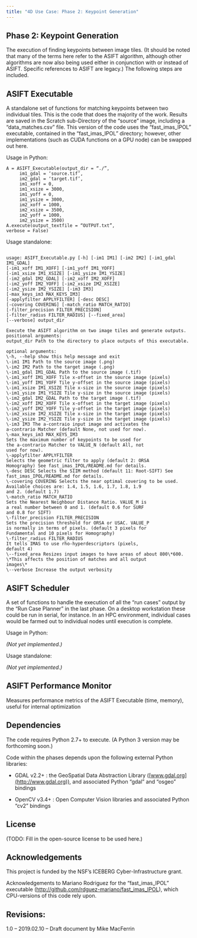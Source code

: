 ```yaml
---
title: "4D Use Case: Phase 2: Keypoint Generation"
---
```


Phase 2: Keypoint Generation
----------------------------

The execution of finding keypoints between image tiles. (It should be noted that
many of the terms here refer to the ASIFT algorithm, although other algorithms
are now also being used either in conjunction with or instead of ASIFT. Specific
references to ASIFT are legacy.) The following steps are included.

ASIFT Executable
----------------

A standalone set of functions for matching keypoints between two individual
tiles. This is the code that does the majority of the work. Results are saved in
the Scratch sub-Directory of the “source” image, including a “data_matches.csv”
file. This version of the code uses the “fast_imas_IPOL” executable, contained
in the “fast_imas_IPOL” directory; however, other implementations (such as CUDA
functions on a GPU node) can be swapped out here.

Usage in Python:

```
A = ASIFT_Executable(output_dir = “./”,
     im1_gdal = ‘source.tif’,
     im2_gdal = ‘target.tif’,
     im1_xoff = 0,
     im1_xsize = 3000,
     im1_yoff = 0,
     im1_ysize = 3000,
     im2_xoff = 1000,
     im2_xsize = 3500,
     im2_yoff = 1000,
     im2_ysize = 3500)
A.execute(output_textfile = “OUTPUT.txt”,
verbose = False)

```

Usage standalone:

```

usage: ASIFT_Executable.py [-h] [-im1 IM1] [-im2 IM2] [-im1_gdal IM1_GDAL]
[-im1_xoff IM1_XOFF] [-im1_yoff IM1_YOFF]
[-im1_xsize IM1_XSIZE] [-im1_ysize IM1_YSIZE]
[-im2_gdal IM2_GDAL] [-im2_xoff IM2_XOFF]
[-im2_yoff IM2_YOFF] [-im2_xsize IM2_XSIZE]
[-im2_ysize IM2_YSIZE] [-im3 IM3]
[-max_keys_im3 MAX_KEYS_IM3]
[-applyfilter APPLYFILTER] [-desc DESC]
[-covering COVERING] [-match_ratio MATCH_RATIO]
[-filter_precision FILTER_PRECISION]
[-filter_radius FILTER_RADIUS] [--fixed_area]
[--verbose] output_dir

Execute the ASIFT algorithm on two image tiles and generate outputs.
positional arguments:
output_dir Path to the directory to place outputs of this executable.

optional arguments:
\-h, --help show this help message and exit
\-im1 IM1 Path to the source image (.png)
\-im2 IM2 Path to the target image (.png)
\-im1_gdal IM1_GDAL Path to the source image (.tif)
\-im1_xoff IM1_XOFF Tile x-offset in the source image (pixels)
\-im1_yoff IM1_YOFF Tile y-offset in the source image (pixels)
\-im1_xsize IM1_XSIZE Tile x-size in the source image (pixels)
\-im1_ysize IM1_YSIZE Tile y-size in the source image (pixels)
\-im2_gdal IM2_GDAL Path to the target image (.tif)
\-im2_xoff IM2_XOFF Tile x-offset in the target image (pixels)
\-im2_yoff IM2_YOFF Tile y-offset in the target image (pixels)
\-im2_xsize IM2_XSIZE Tile x-size in the target image (pixels)
\-im2_ysize IM2_YSIZE Tile y-size in the target image (pixels)
\-im3 IM3 The a-contraio input image and activates the
a-contrario Matcher (default None, not used for now).
\-max_keys_im3 MAX_KEYS_IM3
Sets the maximum number of keypoints to be used for
the a-contrario Matcher to VALUE_N (default All, not
used for now).
\-applyfilter APPLYFILTER
Selects the geometric filter to apply (default 2: ORSA
Homography) See fast_imas_IPOL/README.md for details.
\-desc DESC Selects the SIIM method (default 11: Root-SIFT) See
fast_imas_IPOL/README.md for details.
\-covering COVERING Selects the near optimal covering to be used.
Available choices are: 1.4, 1.5, 1.6, 1.7, 1.8, 1.9
and 2. (default 1.7)
\-match_ratio MATCH_RATIO
Sets the Nearest Neighbour Distance Ratio. VALUE_M is
a real number between 0 and 1. (default 0.6 for SURF
and 0.8 for SIFT)
\-filter_precision FILTER_PRECISION
Sets the precision threshold for ORSA or USAC. VALUE_P
is normally in terms of pixels. (default 3 pixels for
Fundamental and 10 pixels for Homography)
\-filter_radius FILTER_RADIUS
It tells IMAS to use rho-hyperdescriptors (pixels,
default 4)
\--fixed_area Resizes input images to have areas of about 800\*600.
\*This affects the position of matches and all output
images\*
\--verbose Increase the output verbosity
```

ASIFT Scheduler
---------------

A set of functions to handle the execution of all the “run cases” output by the
“Run Case Planner” in the last phase. On a desktop workstation these could be
run in serial, for instance. In an HPC environment, individual cases would be
farmed out to individual nodes until execution is complete.

Usage in Python:

*(Not yet implemented.)*

Usage standalone:

*(Not yet implemented.)*

ASIFT Performance Monitor
-------------------------

Measures performance metrics of the ASIFT Executable (time, memory), useful for
internal optimization

Dependencies
------------

The code requires Python 2.7+ to execute. (A Python 3 version may be forthcoming
soon.)

Code within the phases depends upon the following external Python libraries:

-   GDAL v2.2+ : the GeoSpatial Data Abstraction Library
    ([www.gdal.org](http://www.gdal.org)), and associated Python “gdal” and
    “osgeo” bindings

-   OpenCV v3.4+ : Open Computer Vision libraries and associated Python “cv2”
    bindings

License
-------

(TODO: Fill in the open-source license to be used here.)

Acknowledgements
----------------

This project is funded by the NSF’s ICEBERG Cyber-Infrastructure grant.

Acknowledgements to Mariano Rodriguez for the “fast_imas_IPOL” executable
(<http://github.com/rdguez-mariano/fast_imas_IPOL>), which CPU-versions of this
code rely upon.

Revisions:
----------

1.0 – 2019.02.10 – Draft document by Mike MacFerrin
